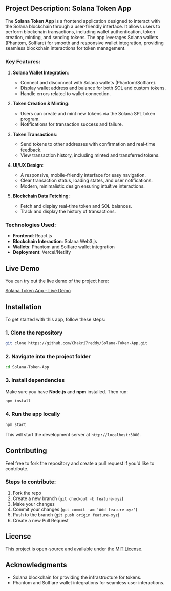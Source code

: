 ## Project Description: Solana Token App

The **Solana Token App** is a frontend application designed to interact with the Solana blockchain through a user-friendly interface. It allows users to perform blockchain transactions, including wallet authentication, token creation, minting, and sending tokens. The app leverages Solana wallets (Phantom, Solflare) for smooth and responsive wallet integration, providing seamless blockchain interactions for token management.

### Key Features:
1. **Solana Wallet Integration**: 
   - Connect and disconnect with Solana wallets (Phantom/Solflare).
   - Display wallet address and balance for both SOL and custom tokens.
   - Handle errors related to wallet connection.

2. **Token Creation & Minting**:
   - Users can create and mint new tokens via the Solana SPL token program.
   - Notifications for transaction success and failure.

3. **Token Transactions**:
   - Send tokens to other addresses with confirmation and real-time feedback.
   - View transaction history, including minted and transferred tokens.

4. **UI/UX Design**:
   - A responsive, mobile-friendly interface for easy navigation.
   - Clear transaction status, loading states, and user notifications.
   - Modern, minimalistic design ensuring intuitive interactions.

5. **Blockchain Data Fetching**:
   - Fetch and display real-time token and SOL balances.
   - Track and display the history of transactions.

### Technologies Used:
- **Frontend**: React.js
- **Blockchain Interaction**: Solana Web3.js
- **Wallets**: Phantom and Solflare wallet integration
- **Deployment**: Vercel/Netlify

## Live Demo

You can try out the live demo of the project here:

[Solana Token App - Live Demo](https://solana-token-app-tau.vercel.app/)

## Installation

To get started with this app, follow these steps:

### 1. Clone the repository
```bash
git clone https://github.com/Chakri7reddy/Solana-Token-App.git
```

### 2. Navigate into the project folder
```bash
cd Solana-Token-App
```

### 3. Install dependencies
Make sure you have **Node.js** and **npm** installed. Then run:
```bash
npm install
```

### 4. Run the app locally
```bash
npm start
```

This will start the development server at `http://localhost:3000`.



## Contributing

Feel free to fork the repository and create a pull request if you'd like to contribute.

### Steps to contribute:
1. Fork the repo
2. Create a new branch (`git checkout -b feature-xyz`)
3. Make your changes
4. Commit your changes (`git commit -am 'Add feature xyz'`)
5. Push to the branch (`git push origin feature-xyz`)
6. Create a new Pull Request

## License

This project is open-source and available under the [MIT License](LICENSE).

## Acknowledgments

- Solana blockchain for providing the infrastructure for tokens.
- Phantom and Solflare wallet integrations for seamless user interactions.
```

